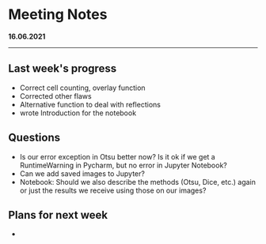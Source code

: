 # Meeting Notes
**16.06.2021**

---

## Last week's progress
- Correct cell counting, overlay function
- Corrected other flaws
- Alternative function to deal with reflections
- wrote Introduction for the notebook

## Questions
- Is our error exception in Otsu better now? 
  Is it ok if we get a RuntimeWarning in Pycharm, but no error in Jupyter Notebook?
- Can we add saved images to Jupyter?
- Notebook: Should we also describe the methods (Otsu, Dice, etc.) again 
  or just the results we receive using those on our images?

## Plans for next week
- 
